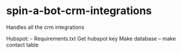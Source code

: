 # spin-a-bot-crm-integrations
Handles all the crm integrations


Hubspot: -
    Requirements.txt
    Get hubspot key
    Make database – 
                make contact table


